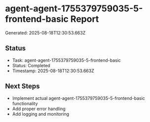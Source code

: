 # agent-agent-1755379759035-5-frontend-basic Report

Generated: 2025-08-18T12:30:53.663Z

## Status
- Task: agent-agent-1755379759035-5-frontend-basic
- Status: Completed
- Timestamp: 2025-08-18T12:30:53.663Z

## Next Steps
- Implement actual agent-agent-1755379759035-5-frontend-basic functionality
- Add proper error handling
- Add logging and monitoring

